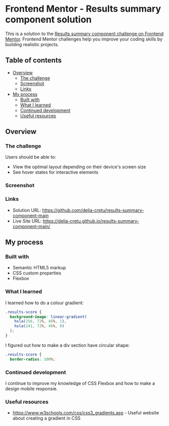 # Frontend Mentor - Results summary component solution

This is a solution to the [Results summary component challenge on Frontend Mentor](https://www.frontendmentor.io/challenges/results-summary-component-CE_K6s0maV). Frontend Mentor challenges help you improve your coding skills by building realistic projects.

## Table of contents

- [Overview](#overview)
  - [The challenge](#the-challenge)
  - [Screenshot](#screenshot)
  - [Links](#links)
- [My process](#my-process)
  - [Built with](#built-with)
  - [What I learned](#what-i-learned)
  - [Continued development](#continued-development)
  - [Useful resources](#useful-resources)

## Overview

### The challenge

Users should be able to:

- View the optimal layout depending on their device's screen size
- See hover states for interactive elements

### Screenshot

### Links

- Solution URL: https://github.com/delia-cretu/results-summary-component-main
- Live Site URL: https://delia-cretu.github.io/results-summary-component-main/

## My process

### Built with

- Semantic HTML5 markup
- CSS custom properties
- Flexbox

### What I learned

I learned how to do a colour gradient:

```css
.results-score {
  background-image: linear-gradient(
    hsla(256, 72%, 46%, 1),
    hsla(241, 72%, 46%, 0)
  );
}
```

I figured out how to make a div section have circular shape:

```css
.results-score {
  border-radius: 100%;
```

### Continued development

I continue to improve my knowledge of CSS Flexbox and how to make a design mobile responsie.

### Useful resources

- https://www.w3schools.com/css/css3_gradients.asp - Useful website about creating a gradient in CSS
